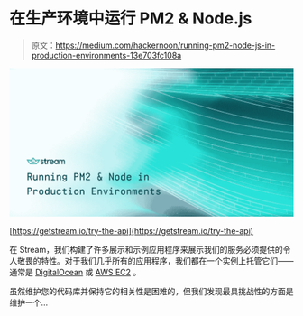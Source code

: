 # 在生产环境中运行 PM2 & Node.js

> 原文：<https://medium.com/hackernoon/running-pm2-node-js-in-production-environments-13e703fc108a>

![](img/f30bb100061ca46229ba977259151394.png)

[https://getstream.io/try-the-api](https://getstream.io/try-the-api)

在 Stream，我们构建了许多展示和示例应用程序来展示我们的服务必须提供的令人敬畏的特性。对于我们几乎所有的应用程序，我们都在一个实例上托管它们——通常是 [DigitalOcean](https://www.digitalocean.com/) 或 [AWS EC2](https://aws.amazon.com/ec2/) 。

虽然维护您的代码库并保持它的相关性是困难的，但我们发现最具挑战性的方面是维护一个…